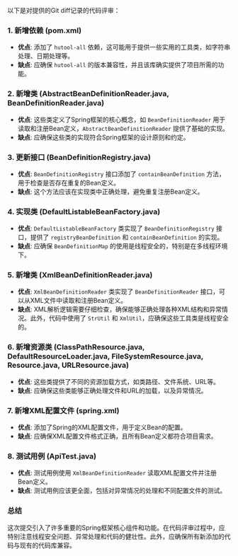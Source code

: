 以下是对提供的Git diff记录的代码评审：

### 1. 新增依赖 (pom.xml)
- **优点**: 添加了 `hutool-all` 依赖，这可能用于提供一些实用的工具类，如字符串处理、日期处理等。
- **缺点**: 应确保 `hutool-all` 的版本兼容性，并且该库确实提供了项目所需的功能。

### 2. 新增类 (AbstractBeanDefinitionReader.java, BeanDefinitionReader.java)
- **优点**: 这些类定义了Spring框架的核心概念，如 `BeanDefinitionReader` 用于读取和注册Bean定义，`AbstractBeanDefinitionReader` 提供了基础的实现。
- **缺点**: 应确保这些类的实现符合Spring框架的设计原则和约定。

### 3. 更新接口 (BeanDefinitionRegistry.java)
- **优点**: `BeanDefinitionRegistry` 接口添加了 `containBeanDefinition` 方法，用于检查是否存在重复的Bean定义。
- **缺点**: 这个方法应该在实现类中正确处理，避免重复注册Bean定义。

### 4. 实现类 (DefaultListableBeanFactory.java)
- **优点**: `DefaultListableBeanFactory` 类实现了 `BeanDefinitionRegistry` 接口，提供了 `registryBeanDefinition` 和 `containBeanDefinition` 的实现。
- **缺点**: 应确保 `BeanDefinitionMap` 的使用是线程安全的，特别是在多线程环境下。

### 5. 新增类 (XmlBeanDefinitionReader.java)
- **优点**: `XmlBeanDefinitionReader` 类实现了 `BeanDefinitionReader` 接口，可以从XML文件中读取和注册Bean定义。
- **缺点**: XML解析逻辑需要仔细检查，确保能够正确处理各种XML结构和异常情况。此外，代码中使用了 `StrUtil` 和 `XmlUtil`，应确保这些工具类是线程安全的。

### 6. 新增资源类 (ClassPathResource.java, DefaultResourceLoader.java, FileSystemResource.java, Resource.java, URLResource.java)
- **优点**: 这些类提供了不同的资源加载方式，如类路径、文件系统、URL等。
- **缺点**: 应确保这些类能够正确处理文件和URL的加载，以及异常情况。

### 7. 新增XML配置文件 (spring.xml)
- **优点**: 添加了Spring的XML配置文件，用于定义Bean的配置。
- **缺点**: 应确保XML配置文件格式正确，且所有Bean定义都符合项目需求。

### 8. 测试用例 (ApiTest.java)
- **优点**: 测试用例使用 `XmlBeanDefinitionReader` 读取XML配置文件并注册Bean定义。
- **缺点**: 测试用例应该更全面，包括对异常情况的处理和不同配置文件的测试。

### 总结
这次提交引入了许多重要的Spring框架核心组件和功能。在代码评审过程中，应特别注意线程安全问题、异常处理和代码的健壮性。此外，应确保所有新添加的代码与现有的代码库兼容。